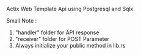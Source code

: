 Actix Web Template Api using Postgresql and Sqlx.

Small Note :
1. "handler" folder for API response
2. "receiver" folder for POST Parameter
3. Always initialize your public method in lib.rs